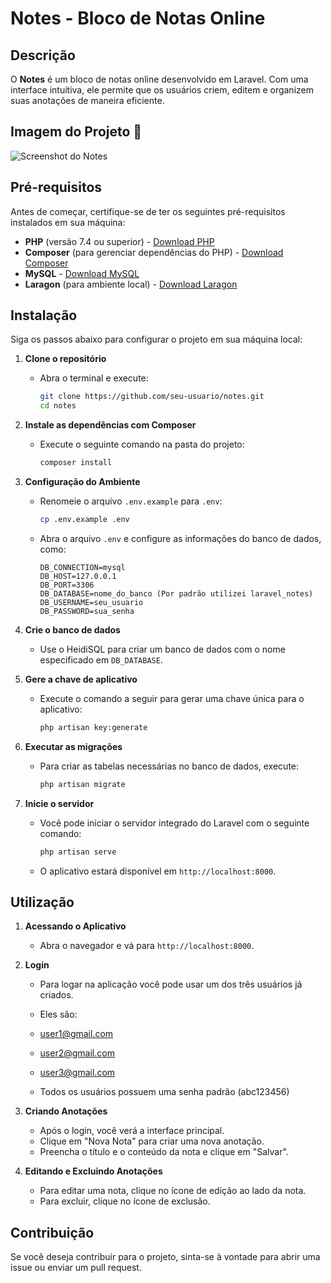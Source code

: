 # Notes - Bloco de Notas Online

## Descrição

O **Notes** é um bloco de notas online desenvolvido em Laravel. Com uma interface intuitiva, ele permite que os usuários criem, editem e organizem suas anotações de maneira eficiente.

## Imagem do Projeto 📸

![Screenshot do Notes](../Notes-Laravel/public/assets/images/notes.png)

## Pré-requisitos

Antes de começar, certifique-se de ter os seguintes pré-requisitos instalados em sua máquina:

- **PHP** (versão 7.4 ou superior) - [Download PHP](https://www.php.net/downloads)
- **Composer** (para gerenciar dependências do PHP) - [Download Composer](https://getcomposer.org/download/)
- **MySQL** - [Download MySQL](https://dev.mysql.com/downloads/)
- **Laragon** (para ambiente local) - [Download Laragon](https://laragon.org/download/)


## Instalação

Siga os passos abaixo para configurar o projeto em sua máquina local:

1. **Clone o repositório**
   - Abra o terminal e execute:
     ```bash
     git clone https://github.com/seu-usuario/notes.git
     cd notes
     ```

2. **Instale as dependências com Composer**
   - Execute o seguinte comando na pasta do projeto:
     ```bash
     composer install
     ```

3. **Configuração do Ambiente**
   - Renomeie o arquivo `.env.example` para `.env`:
     ```bash
     cp .env.example .env
     ```
   - Abra o arquivo `.env` e configure as informações do banco de dados, como:
     ```env
     DB_CONNECTION=mysql
     DB_HOST=127.0.0.1
     DB_PORT=3306
     DB_DATABASE=nome_do_banco (Por padrão utilizei laravel_notes)
     DB_USERNAME=seu_usuario
     DB_PASSWORD=sua_senha
     ```

4. **Crie o banco de dados**
   - Use o HeidiSQL para criar um banco de dados com o nome especificado em `DB_DATABASE`.

5. **Gere a chave de aplicativo**
   - Execute o comando a seguir para gerar uma chave única para o aplicativo:
     ```bash
     php artisan key:generate
     ```

6. **Executar as migrações**
   - Para criar as tabelas necessárias no banco de dados, execute:
     ```bash
     php artisan migrate
     ```

7. **Inicie o servidor**
   - Você pode iniciar o servidor integrado do Laravel com o seguinte comando:
     ```bash
     php artisan serve
     ```
   - O aplicativo estará disponível em `http://localhost:8000`.

## Utilização

1. **Acessando o Aplicativo**
   - Abra o navegador e vá para `http://localhost:8000`.

2. **Login**
   - Para logar na aplicação você pode usar um dos três usuários já criados.

   - Eles são:

   - user1@gmail.com
   - user2@gmail.com
   - user3@gmail.com

   - Todos os usuários possuem uma senha padrão (abc123456)

3. **Criando Anotações**
   - Após o login, você verá a interface principal.
   - Clique em "Nova Nota" para criar uma nova anotação.
   - Preencha o título e o conteúdo da nota e clique em "Salvar".

4. **Editando e Excluindo Anotações**
   - Para editar uma nota, clique no ícone de edição ao lado da nota.
   - Para excluir, clique no ícone de exclusão.

## Contribuição

Se você deseja contribuir para o projeto, sinta-se à vontade para abrir uma issue ou enviar um pull request.
